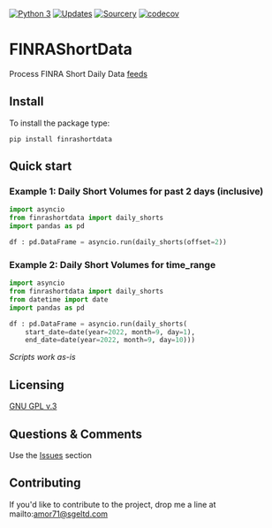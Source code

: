 [![Python 3](https://pyup.io/repos/github/amor71/FINRAShortData/python-3-shield.svg)](https://pyup.io/repos/github/amor71/FINRAShortData/)
[![Updates](https://pyup.io/repos/github/amor71/FINRAShortData/shield.svg)](https://pyup.io/repos/github/amor71/FINRAShortData/)
[![Sourcery](https://img.shields.io/badge/Sourcery-enabled-brightgreen)](https://sourcery.ai)
[![codecov](https://codecov.io/gh/amor71/FINRAShortData/branch/main/graph/badge.svg?token=Gy7JKcpOqh)](https://codecov.io/gh/amor71/FINRAShortData)

# FINRAShortData

Process FINRA Short Daily Data [feeds](https://www.finra.org/finra-data/browse-catalog/short-sale-volume-data/daily-short-sale-volume-files)

## Install

To install the package type:

`pip install finrashortdata`

## Quick start

### Example 1: Daily Short Volumes for past 2 days (inclusive)

```python
import asyncio
from finrashortdata import daily_shorts
import pandas as pd

df : pd.DataFrame = asyncio.run(daily_shorts(offset=2))
```

### Example 2: Daily Short Volumes for time_range

```python
import asyncio
from finrashortdata import daily_shorts
from datetime import date
import pandas as pd

df : pd.DataFrame = asyncio.run(daily_shorts(
    start_date=date(year=2022, month=9, day=1), 
    end_date=date(year=2022, month=9, day=10)))
```

*Scripts work as-is*

## Licensing

[GNU GPL v.3](https://github.com/amor71/FINRAShortData/blob/main/LICENSE)

## Questions & Comments

Use the [Issues](https://github.com/amor71/FINRAShortData/issues) section

## Contributing

If you'd like to contribute to the project, drop me a line at mailto:amor71@sgeltd.com
